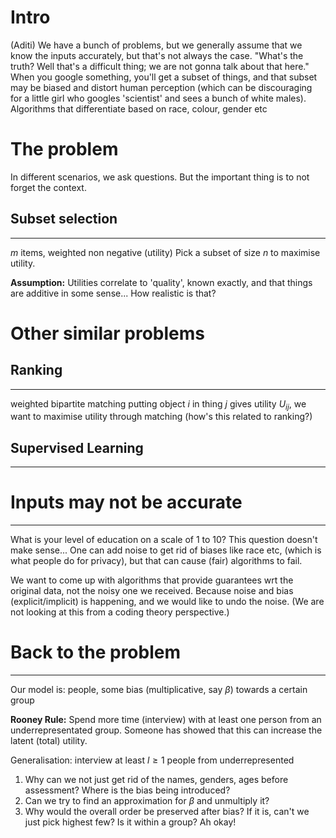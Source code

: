 # Intro
(Aditi)
We have a bunch of problems, but we generally assume that we know the inputs accurately, but that's not always the case.
"What's the truth? Well that's a difficult thing; we are not gonna talk about that here."
When you google something, you'll get a subset of things, and that subset may be biased and distort human perception (which can be discouraging for a little girl who googles 'scientist' and sees a bunch of white males).
Algorithms that differentiate based on race, colour, gender etc

# The problem
In different scenarios, we ask questions. But the important thing is to not forget the context.
## Subset selection
---
$m$ items, weighted non negative (utility)
Pick a subset of size $n$ to maximise utility.

**Assumption:** Utilities correlate to 'quality', known exactly, and that things are additive in some sense... How realistic is that?

# Other similar problems
## Ranking
---
weighted bipartite matching
putting object $i$ in thing $j$ gives utility $U_{ij}$, we want to maximise utility through matching
(how's this related to ranking?)

## Supervised Learning
---



# Inputs may not be accurate
---
What is your level of education on a scale of $1$ to $10$? This question doesn't make sense...
One can add noise to get rid of biases like race etc, (which is what people do for privacy), but that can cause (fair) algorithms to fail.

We want to come up with algorithms that provide guarantees wrt the original data, not the noisy one we received. Because noise and bias (explicit/implicit) is happening, and we would like to undo the noise.
(We are not looking at this from a coding theory perspective.)

# Back to the problem
---
Our model is:
people, some bias (multiplicative, say $\beta$) towards a certain group

**Rooney Rule:** Spend more time (interview) with at least one person from an underrepresentated group.
Someone has showed that this can increase the latent (total) utility.

Generalisation: interview at least $l\geq 1$ people from underrepresented



1. Why can we not just get rid of the names, genders, ages before assessment? Where is the bias being introduced?
2. Can we try to find an approximation for $\beta$ and unmultiply it?
3. Why would the overall order be preserved after bias? If it is, can't we just pick highest few? Is it within a group? Ah okay!






